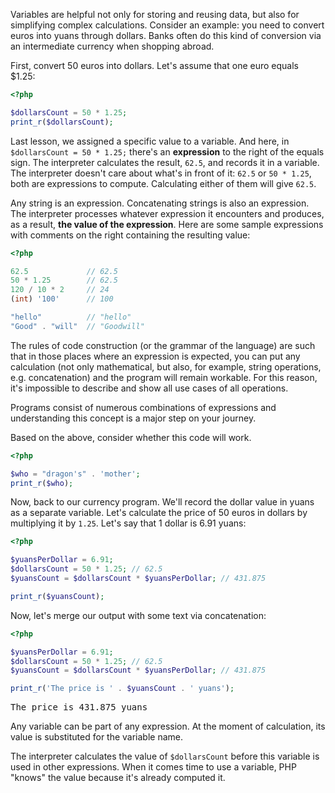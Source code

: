 
Variables are helpful not only for storing and reusing data, but also for simplifying complex calculations. Consider an example: you need to convert euros into yuans through dollars. Banks often do this kind of conversion via an intermediate currency when shopping abroad.

First, convert 50 euros into dollars. Let's assume that one euro equals $1.25:

```php
<?php

$dollarsCount = 50 * 1.25;
print_r($dollarsCount);
```

Last lesson, we assigned a specific value to a variable. And here, in `$dollarsCount = 50 * 1.25;` there's an **expression** to the right of the equals sign. The interpreter calculates the result, `62.5`, and records it in a variable. The interpreter doesn't care about what's in front of it: `62.5` or `50 * 1.25`, both are expressions to compute. Calculating either of them will give `62.5`.

Any string is an expression. Concatenating strings is also an expression. The interpreter processes whatever expression it encounters and produces, as a result, **the value of the expression**. Here are some sample expressions with comments on the right containing the resulting value:

```php
<?php

62.5             // 62.5
50 * 1.25        // 62.5
120 / 10 * 2     // 24
(int) '100'      // 100

"hello"          // "hello"
"Good" . "will"  // "Goodwill"
```

The rules of code construction (or the grammar of the language) are such that in those places where an expression is expected, you can put any calculation (not only mathematical, but also, for example, string operations, e.g. concatenation) and the program will remain workable. For this reason, it's impossible to describe and show all use cases of all operations.

Programs consist of numerous combinations of expressions and understanding this concept is a major step on your journey.

Based on the above, consider whether this code will work.

```php
<?php

$who = "dragon's" . 'mother';
print_r($who);
```

Now, back to our currency program. We'll record the dollar value in yuans as a separate variable. Let's calculate the price of 50 euros in dollars by multiplying it by `1.25`. Let's say that 1 dollar is 6.91 yuans:

```php
<?php

$yuansPerDollar = 6.91;
$dollarsCount = 50 * 1.25; // 62.5
$yuansCount = $dollarsCount * $yuansPerDollar; // 431.875

print_r($yuansCount);
```

Now, let's merge our output with some text via concatenation:

```php
<?php

$yuansPerDollar = 6.91;
$dollarsCount = 50 * 1.25; // 62.5
$yuansCount = $dollarsCount * $yuansPerDollar; // 431.875

print_r('The price is ' . $yuansCount . ' yuans');
```

<pre class='hexlet-basics-output'>
The price is 431.875 yuans
</pre>

Any variable can be part of any expression. At the moment of calculation, its value is substituted for the variable name.

The interpreter calculates the value  of `$dollarsCount` before this variable is used in other expressions. When it comes time to use a variable, PHP "knows" the value because it's already computed it.
